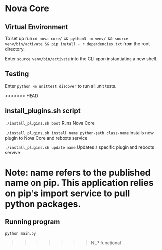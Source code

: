 # Nova Core

## Virtual Environment
To set up run `cd nova-core/ && python3 -m venv/ && source venv/bin/activate && pip install - r dependencies.txt` from the root directory.


Enter `source venv/bin/activate` into the CLI upon instantiating a new shell.

## Testing
Enter `python -m unittest discover` to run all unit tests.

<<<<<<< HEAD
## install_plugins.sh script

`./install_plugins.sh boot` Runs Nova Core

`./install_plugins.sh install name python-path class-name` Installs new plugin to Nova Core and reboots service

`./install_plugins.sh update name` Updates a specific plugin and reboots servive

Note: name refers to the published name on pip.  This application relies on pip's import service to pull python packages.
=======
## Running program 
`python main.py`
>>>>>>> NLP functional
